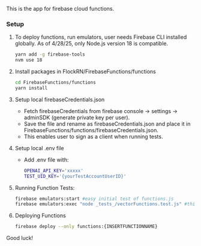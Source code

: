 This is the app for firebase cloud functions.

### Setup  
1. To deploy functions, run emulators, user needs Firebase CLI installed globally. As of 4/28/25, only Node.js version 18 is compatible.

   ```bash
   yarn add -g firebase-tools
   nvm use 18
   ```

2. Install packages in FlockRN/FirebaseFunctions/functions

   ```bash
   cd FirebaseFunctions/functions
   yarn install
   ```

3. Setup local firebaseCredentials.json
   - Fetch firebaseCredentials from firebase console -> settings -> adminSDK (generate private key per user).
   - Save the file and rename as firebaseCredentials.json and place it in FirebaseFunctions/functions/firebaseCredentials.json.
   - This enables user to sign as a client when running tests.

4. Setup local .env file
   - Add .env file with:

      ```bash
      OPENAI_API_KEY='xxxxx'
      TEST_UID_KEY='{yourTestAccountUserID}'
      ```

3. Running Function Tests:

   ```bash
   firebase emulators:start #easy initial test of functions.js
   firebase emulators:exec "node _tests_/vectorFunctions.test.js" #this runs the test file locally
   ```

4. Deploying Functions

   ```bash
   firebase deploy --only functions:{INSERTFUNCTIONNAME}
   ```

Good luck!

